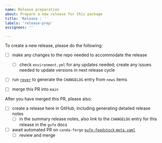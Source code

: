 ```yaml
---
name: Release preparation
about: Prepare a new release for this package
title: 'Release : '
labels: 'release-prep'
assignees: ''

---
```


To create a new release, please do the following:
- [ ] make any changes to the repo needed to accommodate the release
    - [ ] check `environment.yml` for any updates needed; create any issues needed to update versions in next release cycle
- [ ] run [`rever`](https://regro.github.io/rever-docs/index.html#rever-releaser-of-versions) to generate the `CHANGELOG` entry from `news` items
- [ ] merge this PR into `main`


After you have merged this PR, please also:
- [ ]  create a release here in GitHub, including generating detailed release notes
    - [ ] in the summary release notes, also link to the `CHANGELOG` entry for this release in the `gufe` docs
- [ ]  await automated PR on `conda-forge` [`gufe-feedstock` `meta.yaml`](https://github.com/conda-forge/gufe-feedstock/blob/main/recipe/meta.yaml)
    - [ ] review and merge
